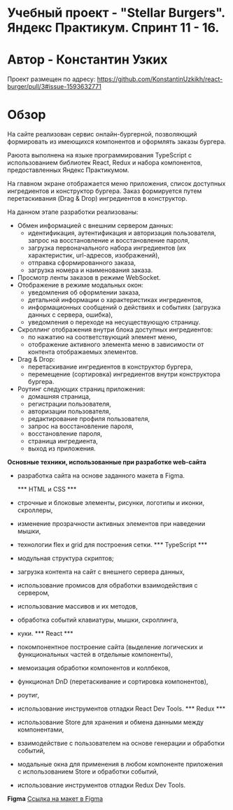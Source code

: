 # Учебный проект - "Stellar Burgers". Яндекс Практикум. Спринт 11 - 16.
# Автор - Константин Узких

Проект размещен по адресу: https://github.com/KonstantinUzkikh/react-burger/pull/3#issue-1593632771

# Обзор
На сайте реализован сервис онлайн-бургерной, позволяющий формировать из имеющихся компонентов и оформлять заказы бургера.

Раюота выполнена на языке программирования TypeScript с использованием библиотек React, Redux и набора компонентов, предоставленных Яндекс Практикумом.

На главном экране отображается меню приложения, список доступных ингредиентов и конструктор бургера. Заказ формируется путем перетаскивания (Drag & Drop) ингредиентов в конструктор.

На данном этапе разработки реализованы:
* Обмен информацией с внешним сервером данных:
  - идентификация, аутентификация и авторизация пользователя, запрос на восстановление и восстановление пароля,
  - загрузка первоначального набора ингредиентов (их характеристик, url-адресов, изображений),
  - отправка сформированного заказа,
  - загрузка номера и наименования заказа.
* Просмотр ленты заказов в режиме WebSocket.
* Отображение в режиме модальных окон:
  - уведомления об оформлении заказа,
  - детальной информации о характеристиках ингредиентов,
  - информационных сообщений о действиях и событиях (загрузка данных с сервера, ошибка),
  - уведомления о переходе на несуществующую страницу.
* Скроллинг отображения внутри блока доступных ингредиентов:
  - по нажатию на соответствующий элемент меню,
  - отображение активного элемента меню в зависимости от контента отображаемых элементов.
* Drag & Drop:
  - перетаскивание ингредиентов в конструктор бургера,
  - перемещение (сортировка) ингредиентов внутри конструктора бургера.
* Роутинг следующих страниц приложения:
  - домашняя страница,
  - регистрации пользователя,
  - авторизации пользователя,
  - редактирование профиля пользователя,
  - запрос на восстановление пароля,
  - восстановление пароля,
  - страница ингредиента,
  - выход из приложения.

**Основные техники, использованные при разработке web-сайта**
- разработка сайта на основе заданного макета в Figma.

  *** HTML и CSS ***
- строчные и блоковые элементы, рисунки, логотипы и иконки, скроллеры,
- изменение прозрачности активных элементов при наведении мышки,
- технологии flex и grid для построения сетки.
  *** TypeScript ***
- модульная структура скриптов;
- загрузка контента на сайт с внешнего сервера данных,
- использование промисов для обработки взаимодействия с сервером,
- использование массивов и их методов,
- обработка событий клавиатуры, мышки, скроллинга,
- куки.
  *** React ***
- покомпонентное построение сайта (выделение логических и функциональных частей в отдельные компоненты),
- мемоизация обработки компонентов и коллбеков,
- функционал DnD (перетаскивание и сортировка компонентов),
- роутиг,
- использование инструментов отладки React Dev Tools.
  *** Redux ***
- использование Store для хранения и обмена данными между компонентами,
- взаимодействие с пользователем на основе генерации и обработки событий,
- модальные окна для применения в любом компоненте приложения с использованием Store и обработки событий,
- использование инструментов отладки Redux Dev Tools.

**Figma**
[Ссылка на макет в Figma](https://www.figma.com/file/tLatiSwpQmOsE3nSReMmqN/React_Bootcamp_Проектные-задачи_external_link?node-id=0%3A1)
